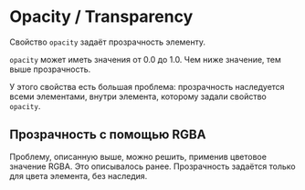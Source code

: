 # Opacity / Transparency
Свойство `opacity` задаёт прозрачность элементу.

`opacity` может иметь значения от 0.0 до 1.0. Чем ниже значение, тем выше прозрачность.

У этого свойства есть большая проблема: прозрачность наследуется всеми элементами, внутри элемента, которому задали свойство `opacity`.

## Прозрачность с помощью RGBA
Проблему, описанную выше, можно решить, применив цветовое значение RGBA. Это описывалось ранее. Прозрачность задаётся только для цвета элемента, без наследия.
